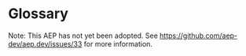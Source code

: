 # Glossary

Note: This AEP has not yet been adopted.  See https://github.com/aep-dev/aep.dev/issues/33 for more information.
